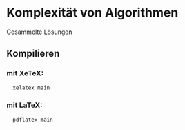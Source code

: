 # Komplexität von Algorithmen

Gesammelte Lösungen

## Kompilieren

### mit XeTeX:
``` zsh
  xelatex main
```

### mit LaTeX:
``` zsh
  pdflatex main
```
